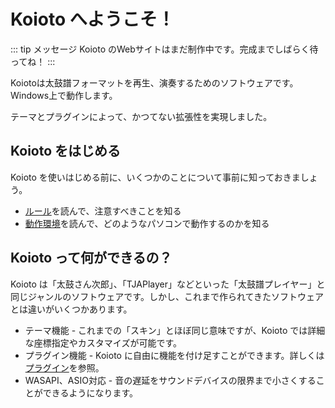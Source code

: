 # Koioto へようこそ！

::: tip メッセージ
Koioto のWebサイトはまだ制作中です。完成までしばらく待ってね！
:::

Koiotoは太鼓譜フォーマットを再生、演奏するためのソフトウェアです。Windows上で動作します。

テーマとプラグインによって、かつてない拡張性を実現しました。

## Koioto をはじめる

Koioto を使いはじめる前に、いくつかのことについて事前に知っておきましょう。

- [ルール](/rule/)を読んで、注意すべきことを知る
- [動作環境](/env/)を読んで、どのようなパソコンで動作するのかを知る
<!-- - [譜面制作](/chart-making/)を読んで、どのように譜面を制作するのかを知る -->

## Koioto って何ができるの？

Koioto は「太鼓さん次郎」、「TJAPlayer」などといった「太鼓譜プレイヤー」と同じジャンルのソフトウェアです。しかし、これまで作られてきたソフトウェアとは違いがいくつかあります。

- テーマ機能 - これまでの「スキン」とほぼ同じ意味ですが、Koioto では詳細な座標指定やカスタマイズが可能です。
- プラグイン機能 - Koioto に自由に機能を付け足すことができます。詳しくは[プラグイン](/plugin/)を参照。
- WASAPI、ASIO対応 - 音の遅延をサウンドデバイスの限界まで小さくすることができるようになります。